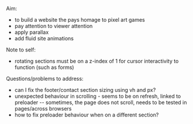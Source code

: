 Aim:
- to build a website the pays homage to pixel art games
- pay attention to viewer attention 
- apply parallax
- add fluid site animations

Note to self:
- rotating sections must be on a z-index of 1 for cursor interactivity to function (such as forms)

Questions/problems to address:
- can I fix the footer/contact section sizing using vh and px?
- unexpected behaviour in scrolling - seems to be on refresh, linked to preloader
-- sometimes, the page does not scroll, needs to be tested in pages/across browsers
- how to fix preloader behaviour when on a different section? 
